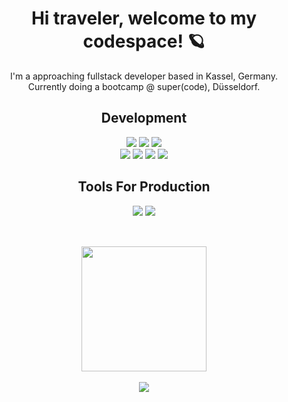 <h1 align='center'>Hi traveler, welcome to my codespace! 🪐</h1>
<p align='center'>I'm a approaching fullstack developer based in Kassel, Germany.<br \> Currently doing a bootcamp @ super(code), Düsseldorf.</p>

<h2 align='center'>Development</h2>
<div align='center'>
  <div display='flex'>  
    <img src='https://img.shields.io/badge/HTML5-E34F26?style=for-the-badge&logo=html5&logoColor=white'>
    <img src='https://img.shields.io/badge/Sass-CC6699?style=for-the-badge&logo=sass&logoColor=white'>
    <img src='https://img.shields.io/badge/JavaScript-F7DF1E?style=for-the-badge&logo=javascript&logoColor=black'>
  </div>
  
  <div>
      <img src='https://img.shields.io/badge/React-20232A?style=for-the-badge&logo=react&logoColor=61DAFB'>
      <img src='https://img.shields.io/badge/Express.js-404D59?style=for-the-badge'>
      <img src='https://img.shields.io/badge/Node.js-43853D?style=for-the-badge&logo=node.js&logoColor=white'>
      <img src='https://img.shields.io/badge/MongoDB-4EA94B?style=for-the-badge&logo=mongodb&logoColor=white'>
  </div>
</div>

<h2 align='center'>Tools For Production</h2>
<div align='center'>
   <img src='https://img.shields.io/badge/GIT-E44C30?style=for-the-badge&logo=git&logoColor=white'>
   <img src='https://img.shields.io/badge/Figma-F24E1E?style=for-the-badge&logo=figma&logoColor=white'>
</div>
<br>

<h2></h2>

<div align='center'>
  <img width='200px' height='200px'  align='center' src='https://media2.giphy.com/media/o0vwzuFwCGAFO/giphy.gif?cid=ecf05e47hp3r0usluo6784r4j67supodc9q449xjrntml6by&rid=giphy.gif&ct=g'>
</div>

<br/>

<div align='center'>
  <img align='center' src='http://ForTheBadge.com/images/badges/built-with-love.svg'>
</div>



